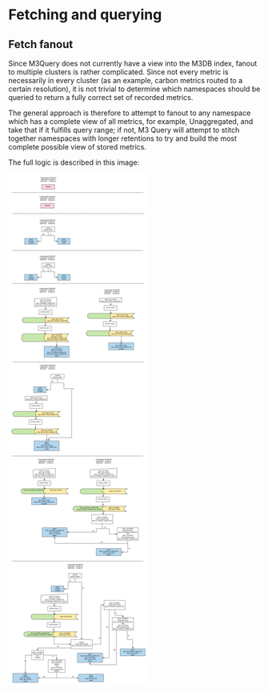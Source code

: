 # Fetching and querying

## Fetch fanout

Since M3Query does not currently have a view into the M3DB index, fanout to multiple clusters is rather complicated. Since not every metric is necessarily in every cluster (as an example, carbon metrics routed to a certain resolution), it is not trivial to determine which namespaces should be queried to return a fully correct set of recorded metrics.

The general approach is therefore to attempt to fanout to any namespace which has a complete view of all metrics, for example, Unaggregated, and take that if it fulfills query range; if not, M3 Query will attempt to stitch together namespaces with longer retentions to try and build the most complete possible view of stored metrics.

The full logic is described in this image:

![Namespace fanout](namespace_filter.png)
